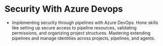 # Security With Azure Devops 

- Implementing security through pipelines with Azure DevOps. Hone skills like setting up secure access to pipeline resources, validating permissions, and organizing project structures. Mastering extending pipelines and manage identities across projects, pipelines, and agents. 
